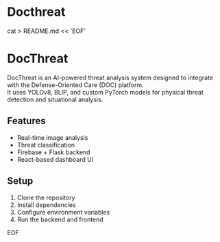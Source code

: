 # Docthreat
cat > README.md << 'EOF'
# DocThreat

DocThreat is an AI-powered threat analysis system designed to integrate with the Defense-Oriented Care (DOC) platform.  
It uses YOLOv8, BLIP, and custom PyTorch models for physical threat detection and situational analysis.

## Features
- Real-time image analysis
- Threat classification
- Firebase + Flask backend
- React-based dashboard UI

## Setup
1. Clone the repository
2. Install dependencies
3. Configure environment variables
4. Run the backend and frontend

EOF
